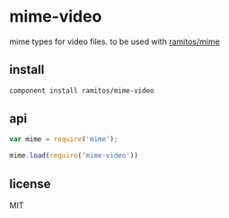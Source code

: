 # mime-video

mime types for video files. to be used with [ramitos/mime](https://github.com/ramitos/mime)

## install

```bash
component install ramitos/mime-video
```

## api

```js
var mime = require('mime');

mime.load(require('mime-video'))
```

## license

MIT